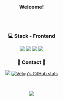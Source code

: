 

<div align = "center">

### Welcome!
<br/>
<br/>
  
### 💻 Stack - Frontend
<img src="https://img.shields.io/badge/Python-3776AB?style=flat-square&logo=python&logoColor=white"/>
<img src="https://img.shields.io/badge/React-61DAFB?style=flat-square&logo=react&logoColor=white"/>
<img src="https://img.shields.io/badge/Swift-F05138?style=flat-square&logo=swift&logoColor=white"/>
<img src="https://img.shields.io/badge/JavaScript-F7DF1E?style=flat-square&logo=javascript&logoColor=white"/>
<br/>

### 📨 Contact 📨
<a href="mailto:iumd6075@naver.com" target="_blank"><img src="https://img.shields.io/badge/Email-[1EC800]?style=flat-square&logo=naver&logoColor=white"/></a>
[![Velog's GitHub stats](https://velog-readme-stats.vercel.app/api/badge?name=yanni)](https://velog.io/@yanni13) 

<br/>
<br/>

<img src="https://github-readme-stats.vercel.app/api/top-langs/?username=yanni13&layout=compact">



</div>
